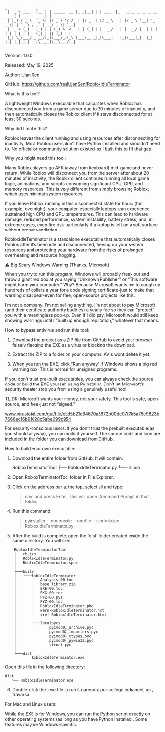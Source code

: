 ```
  ____       _     _             ___    _ _        _____                   _             _             
 |  _ \ ___ | |__ | | _____  __ |_ _|__| | | ___  |_   _|__ _ __ _ __ ___ (_)_ __   __ _| |_ ___  _ __ 
 | |_) / _ \| '_ \| |/ _ \ \/ /  | |/ _` | |/ _ \   | |/ _ \ '__| '_ ` _ \| | '_ \ / _` | __/ _ \| '__|
 |  _ < (_) | |_) | | (_) >  <   | | (_| | |  __/   | |  __/ |  | | | | | | | | | | (_| | || (_) | |   
 |_| \_\___/|_.__/|_|\___/_/\_\ |___\__,_|_|\___|   |_|\___|_|  |_| |_| |_|_|_| |_|\__,_|\__\___/|_|   
                                                                                                       
```
                                                                                                                                                                   
                                                                                                        
Version: 1.0.0

Released: May 19, 2025

Author: Ujan Sen

GitHub: https://github.com/realUjanSen/RobloxIdleTerminator




 What is this tool?

A lightweight Windows executable that calculates when Roblox has disconnected you from a game server 
due to 20 minutes of inactivity, and then automatically closes the Roblox client if it stays 
disconnected for at least 30 seconds.


 Why did I make this?

Roblox leaves the client running and using resources after disconnecting for inactivity, 
Most Roblox users don’t have Python installed and shouldn’t need to. 
No official or community solution existed-so I built this to fill that gap.


 Why you might need this tool:

Many Roblox players go AFK (away from keyboard) mid-game and never return. While Roblox will 
disconnect you from the server after about 20 minutes of inactivity, the Roblox client continues 
running all local game logic, animations, and scripts-consuming significant CPU, GPU, and 
memory resources. This is very different from simply browsing Roblox, which uses minimal 
system resources.

If you leave Roblox running in this disconnected state for hours (for example, overnight), your 
computer-especially laptops-can experience sustained high CPU and GPU temperatures. This can lead 
to hardware damage, reduced performance, system instability, battery stress, and, in extreme cases, 
even fire risk-particularly if a laptop is left on a soft surface without proper ventilation.

RobloxIdleTerminator is a standalone executable that automatically closes Roblox after it’s 
been idle and disconnected, freeing up your system resources and protecting your hardware from 
the risks of prolonged overheating and resource hogging.  



⚠️ Big Scary Windows Warning (Thanks, Microsoft)

When you try to run this program, Windows will probably freak out and throw a giant red box at you 
saying “Unknown Publisher” or “This software might harm your computer.” Why? Because Microsoft 
wants me to cough up hundreds of dollars a year for a code signing certificate-just to make that 
warning disappear-even for free, open-source projects like this.

I’m not a company. I’m not selling anything. I’m not about to pay Microsoft (and their certificate 
authority buddies) a yearly fee so they can “protect” you with a meaningless pop-up. Even if I did 
pay, Microsoft would still keep showing warnings until I “built up enough reputation,” whatever 
that means.

  How to bypass antivirus and run this tool:

1. Download the project as a ZIP file from GitHub to avoid your browser falsely flagging the EXE as 
a virus or blocking the download.

2. Extract the ZIP to a folder on your computer. AV's wont delete it yet.

3. When you run the EXE, click “Run anyway” if Windows shows a big red warning box. This is normal 
for unsigned programs.

If you don’t trust pre-built executables, you can always check the source code or build the EXE 
yourself using PyInstaller. Don’t let Microsoft’s security theater stop you from using a genuinely 
useful tool.

TL;DR:
Microsoft wants your money, not your safety. 
This tool is safe, open-source, and free-just not “signed.”

www.virustotal.com/gui/file/ebd5b21e64670a3672b00de07f7b5a75e9823b7666ec16b91028c5abe099d954

For security-conscious users:
If you don’t trust the prebuilt executable(as you should anyway), you can build it yourself. 
The source code and icon are included in the folder you can download from GitHub.

How to build your own executable:

1. Download the entire folder from GitHub. It will contain:

   RobloxTerminatorTool
   ├── RobloxIdleTerminator.py
   └── rb.ico

2. Open RobloxTerminatorTool folder in File Explorer.

3. Click on the address bar at the top, select all and type:

   > cmd
   and press Enter. This will open Command Prompt in that folder.

4. Run this command:

   > pyinstaller --noconsole --onefile --icon=rb.ico RobloxIdleTerminator.py

5. After the build is complete, open the 'dist' folder created inside the same directory. 
   You will see:
```
	RobloxIdleTerminatorTool
	│   rb.ico
	│   RobloxIdleTerminator.py
	│   RobloxIdleTerminator.spec
	│
	├───build
	│   └───RobloxIdleTerminator
	│       │   Analysis-00.toc
	│       │   base_library.zip
	│       │   EXE-00.toc
	│       │   PKG-00.toc
	│       │   PYZ-00.pyz
	│       │   PYZ-00.toc
	│       │   RobloxIdleTerminator.pkg
	│       │   warn-RobloxIdleTerminator.txt
	│       │   xref-RobloxIdleTerminator.html
	│       │
	│       └───localpycs
	│               pyimod01_archive.pyc
	│               pyimod02_importers.pyc
	│               pyimod03_ctypes.pyc
	│               pyimod04_pywin32.pyc
	│               struct.pyc
	│
	└───dist
	        RobloxIdleTerminator.exe

```
Open this file in the following directory:
```
dist
   └── RobloxIdleTerminator.exe
```
6. Double-click the .exe file to run it.narendra pur college indraneel, ac , travarsa


 For Mac and Linux users:

While the EXE is for Windows, you can run the Python script directly on other operating 
systems (as long as you have Python installed). Some features may be Windows-specific.

